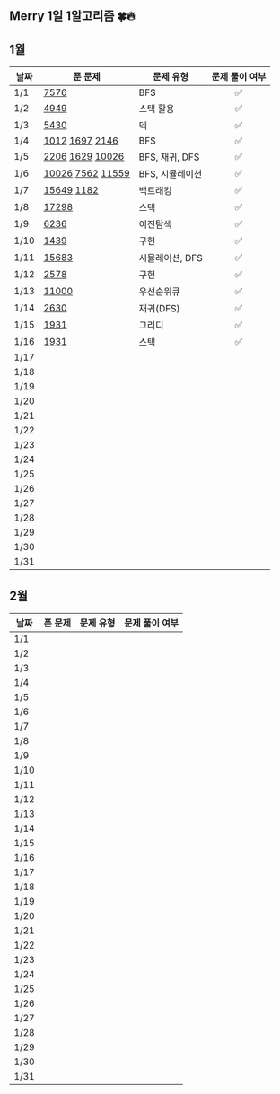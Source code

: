 ## Merry 1일 1알고리즘 🍀🔥

## 1월

| 날짜 | 푼 문제 | 문제 유형 | 문제 풀이 여부 |
| ---- | ------- | ------ | :------: |
| 1/1  | [7576](https://www.acmicpc.net/problem/7576) | BFS | ✅ |
| 1/2  | [4949](https://www.acmicpc.net/problem/4949) | 스택 활용 | ✅ |
| 1/3  | [5430](https://www.acmicpc.net/problem/5430) | 덱 | ✅ |
| 1/4  | [1012](https://www.acmicpc.net/problem/1012) [1697](https://www.acmicpc.net/problem/1697) [2146](https://www.acmicpc.net/problem/2146) | BFS | ✅ |
| 1/5  | [2206](https://www.acmicpc.net/problem/2206) [1629](https://www.acmicpc.net/problem/1629) [10026](https://www.acmicpc.net/problem/10026) | BFS, 재귀, DFS | ✅ |
| 1/6  | [10026](https://www.acmicpc.net/problem/10026) [7562](https://www.acmicpc.net/problem/7562) [11559](https://www.acmicpc.net/problem/11559) | BFS, 시뮬레이션 | ✅ |
| 1/7  | [15649](https://www.acmicpc.net/problem/15649) [1182](https://www.acmicpc.net/problem/1182) | 백트래킹 | ✅ |
| 1/8  | [17298](https://www.acmicpc.net/problem/17298) | 스택 | ✅ |
| 1/9  | [6236](https://www.acmicpc.net/problem/6236) | 이진탐색 | ✅ |
| 1/10 | [1439](https://www.acmicpc.net/problem/1439) | 구현 | ✅ |
| 1/11 | [15683](https://www.acmicpc.net/problem/15683) | 시뮬레이션, DFS | ✅ |
| 1/12 | [2578](https://www.acmicpc.net/problem/2578) | 구현 | ✅ |
| 1/13 | [11000](https://www.acmicpc.net/problem/11000) | 우선순위큐 | ✅ |
| 1/14 | [2630](https://www.acmicpc.net/problem/2630) | 재귀(DFS) | ✅ |
| 1/15 | [1931](https://www.acmicpc.net/problem/1931) | 그리디 | ✅ |
| 1/16 | [1931](https://www.acmicpc.net/problem/1931) | 스택 | ✅ |
| 1/17 |  |  |  |
| 1/18 |  |  |  |
| 1/19 |  |  |  |
| 1/20 |  |  |  |
| 1/21 |  |  |  |
| 1/22 |  |  |  |
| 1/23 |  |  |  |
| 1/24 |  |  |  |
| 1/25 |  |  |  |
| 1/26 |  |  |  |
| 1/27 |  |  |  |
| 1/28 |  |  |  |
| 1/29 |  |  |  |
| 1/30 |  |  |  |
| 1/31 |  |  |  |

## 2월

| 날짜 | 푼 문제 | 문제 유형 | 문제 풀이 여부 |
| ---- | ------- | ------ | :------: |
| 1/1  |  |  |  |
| 1/2  |  |  |  |
| 1/3  |  |  |  |
| 1/4  |  |  |  |
| 1/5  |  |  |  |
| 1/6  |  |  |  |
| 1/7  |  |  |  |
| 1/8  |  |  |  |
| 1/9  |  |  |  |
| 1/10 |  |  |  |
| 1/11 |  |  |  |
| 1/12 |  |  |  |
| 1/13 |  |  |  |
| 1/14 |  |  |  |
| 1/15 |  |  |  |
| 1/16 |  |  |  |
| 1/17 |  |  |  |
| 1/18 |  |  |  |
| 1/19 |  |  |  |
| 1/20 |  |  |  |
| 1/21 |  |  |  |
| 1/22 |  |  |  |
| 1/23 |  |  |  |
| 1/24 |  |  |  |
| 1/25 |  |  |  |
| 1/26 |  |  |  |
| 1/27 |  |  |  |
| 1/28 |  |  |  |
| 1/29 |  |  |  |
| 1/30 |  |  |  |
| 1/31 |  |  |  |
